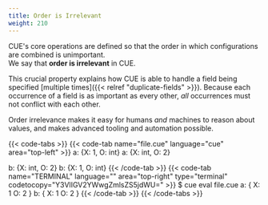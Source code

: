 ```yaml
---
title: Order is Irrelevant
weight: 210
---
```


CUE's core operations are defined so that
the order in which configurations are combined is unimportant.\
We say that **order is irrelevant** in CUE.

This crucial property explains how CUE is able to handle a field being specified
[multiple times]({{< relref "duplicate-fields" >}}).
Because each occurrence of a field is as important as every other,
*all* occurrences must not conflict with each other.

Order irrelevance makes it easy for humans _and_ machines to reason about values, and
makes advanced tooling and automation possible.

{{< code-tabs >}}
{{< code-tab name="file.cue" language="cue" area="top-left" >}}
a: {X: 1, O: int}
a: {X: int, O: 2}

b: {X: int, O: 2}
b: {X: 1, O: int}
{{< /code-tab >}}
{{< code-tab name="TERMINAL" language="" area="top-right" type="terminal" codetocopy="Y3VlIGV2YWwgZmlsZS5jdWU=" >}}
$ cue eval file.cue
a: {
    X: 1
    O: 2
}
b: {
    X: 1
    O: 2
}
{{< /code-tab >}}
{{< /code-tabs >}}
